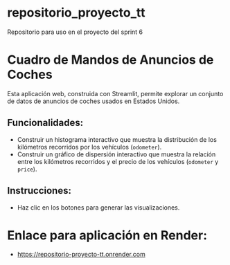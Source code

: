# repositorio_proyecto_tt
Repositorio para uso en el proyecto del sprint 6

# Cuadro de Mandos de Anuncios de Coches

Esta aplicación web, construida con Streamlit, permite explorar un conjunto de datos de anuncios de coches usados en Estados Unidos.

## Funcionalidades:
- Construir un histograma interactivo que muestra la distribución de los kilómetros recorridos por los vehículos (`odometer`).
- Construir un gráfico de dispersión interactivo que muestra la relación entre los kilómetros recorridos y el precio de los vehículos (`odometer` y `price`).

## Instrucciones:
- Haz clic en los botones para generar las visualizaciones.

# Enlace para aplicación en Render:
- https://repositorio-proyecto-tt.onrender.com

